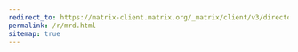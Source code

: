 ```yaml
---
redirect_to: https://matrix-client.matrix.org/_matrix/client/v3/directory/room/%23mikaela%3Afeneas.org
permalink: /r/mrd.html
sitemap: true
---
```

